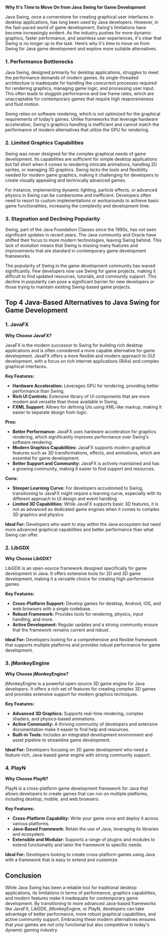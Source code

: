 **Why It's Time to Move On from Java Swing for Game Development**

Java Swing, once a cornerstone for creating graphical user interfaces in desktop applications, has long been used by Java developers. However, in the fast-paced world of game development, Swing's limitations have become increasingly evident. As the industry pushes for more dynamic graphics, faster performance, and seamless user experiences, it's clear that Swing is no longer up to the task. Here’s why it's time to move on from Swing for Java game development and explore more suitable alternatives.

### 1. **Performance Bottlenecks**

Java Swing, designed primarily for desktop applications, struggles to meet the performance demands of modern games. Its single-threaded architecture is inadequate for handling the concurrent processes required for rendering graphics, managing game logic, and processing user input. This often leads to sluggish performance and low frame rates, which are unacceptable for contemporary games that require high responsiveness and fluid motion.

Swing relies on software rendering, which is not optimized for the graphical requirements of today’s games. Unlike frameworks that leverage hardware acceleration, Swing's graphics handling is inefficient and cannot match the performance of modern alternatives that utilize the GPU for rendering.

### 2. **Limited Graphics Capabilities**

Swing was never designed for the complex graphical needs of game development. Its capabilities are sufficient for simple desktop applications but fall short when it comes to rendering intricate animations, handling 2D sprites, or managing 3D graphics. Swing lacks the tools and flexibility needed for modern game graphics, making it challenging for developers to create visually appealing and technically advanced games.

For instance, implementing dynamic lighting, particle effects, or advanced physics in Swing can be cumbersome and inefficient. Developers often need to resort to custom implementations or workarounds to achieve basic game functionalities, increasing the complexity and development time.

### 3. **Stagnation and Declining Popularity**

Swing, part of the Java Foundation Classes since the 1990s, has not seen significant updates in recent years. The Java community and Oracle have shifted their focus to more modern technologies, leaving Swing behind. This lack of evolution means that Swing is missing many features and improvements that are standard in contemporary game development frameworks.

The popularity of Swing in the game development community has waned significantly. Few developers now use Swing for game projects, making it difficult to find updated resources, tutorials, and community support. This decline in popularity can pose a significant barrier for new developers or those trying to maintain existing Swing-based game projects.

## **Top 4 Java-Based Alternatives to Java Swing for Game Development**

### **1. JavaFX**

**Why Choose JavaFX?**

JavaFX is the modern successor to Swing for building rich desktop applications and is often considered a more capable alternative for game development. JavaFX offers a more flexible and modern approach to GUI development, with a focus on rich internet applications (RIAs) and complex graphical interfaces.

**Key Features:**

- **Hardware Acceleration:** Leverages GPU for rendering, providing better performance than Swing.
- **Rich UI Controls:** Extensive library of UI components that are more modern and versatile than those available in Swing.
- **FXML Support:** Allows for defining UIs using XML-like markup, making it easier to separate design from logic.

**Pros:**

- **Better Performance:** JavaFX uses hardware acceleration for graphics rendering, which significantly improves performance over Swing's software rendering.
- **Modern Graphics Capabilities:** JavaFX supports modern graphical features such as 3D transformations, effects, and animations, which are essential for game development.
- **Better Support and Community:** JavaFX is actively maintained and has a growing community, making it easier to find support and resources.

**Cons:**

- **Steeper Learning Curve:** For developers accustomed to Swing, transitioning to JavaFX might require a learning curve, especially with its different approach to UI design and event handling.
- **Limited 3D Capabilities:** While JavaFX supports basic 3D features, it is not as advanced as dedicated game engines when it comes to complex 3D graphics and physics.

**Ideal For:** Developers who want to stay within the Java ecosystem but need more advanced graphical capabilities and better performance than what Swing can offer.

### **2. LibGDX**

**Why Choose LibGDX?**

LibGDX is an open-source framework designed specifically for game development in Java. It offers extensive tools for 2D and 3D game development, making it a versatile choice for creating high-performance games.

**Key Features:**

- **Cross-Platform Support:** Develop games for desktop, Android, iOS, and web browsers with a single codebase.
- **Robust Framework:** Provides tools for rendering, physics, input handling, and more.
- **Active Development:** Regular updates and a strong community ensure that the framework remains current and robust.

**Ideal For:** Developers looking for a comprehensive and flexible framework that supports multiple platforms and provides robust performance for game development.

### **3. jMonkeyEngine**

**Why Choose jMonkeyEngine?**

jMonkeyEngine is a powerful open-source 3D game engine for Java developers. It offers a rich set of features for creating complex 3D games and provides extensive support for modern graphics techniques.

**Key Features:**

- **Advanced 3D Graphics:** Supports real-time rendering, complex shaders, and physics-based animations.
- **Active Community:** A thriving community of developers and extensive documentation make it easier to find help and resources.
- **Built-in Tools:** Includes an integrated development environment and asset pipeline to streamline game development.

**Ideal For:** Developers focusing on 3D game development who need a feature-rich, Java-based game engine with strong community support.

### **4. PlayN**

**Why Choose PlayN?**

PlayN is a cross-platform game development framework for Java that allows developers to create games that can run on multiple platforms, including desktop, mobile, and web browsers.

**Key Features:**

- **Cross-Platform Capability:** Write your game once and deploy it across various platforms.
- **Java-Based Framework:** Retain the use of Java, leveraging its libraries and ecosystem.
- **Extensible and Modular:** Supports a range of plugins and modules to extend functionality and tailor the framework to specific needs.

**Ideal For:** Developers looking to create cross-platform games using Java with a framework that is easy to extend and customize.

## **Conclusion**

While Java Swing has been a reliable tool for traditional desktop applications, its limitations in terms of performance, graphics capabilities, and modern features make it inadequate for contemporary game development. By transitioning to more advanced Java-based frameworks like JavaFX, LibGDX, jMonkeyEngine, or PlayN, developers can take advantage of better performance, more robust graphical capabilities, and active community support. Embracing these modern alternatives ensures that your games are not only functional but also competitive in today's dynamic gaming industry.